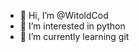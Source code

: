- 👋 Hi, I’m @WitoldCod
- 👀 I’m interested in python
- 🌱 I’m currently learning git


<!---
WitoldCod/WitoldCod is a ✨ special ✨ repository because its `README.md` (this file) appears on your GitHub profile.
You can click the Preview link to take a look at your changes.
--->
